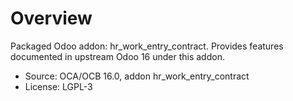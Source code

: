 # Overview

Packaged Odoo addon: hr_work_entry_contract. Provides features documented in upstream Odoo 16 under this addon.

- Source: OCA/OCB 16.0, addon hr_work_entry_contract
- License: LGPL-3
